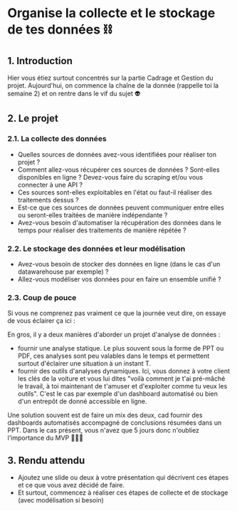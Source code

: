 # Organise la collecte et le stockage de tes données ⛓

## 1. Introduction
Hier vous étiez surtout concentrés sur la partie Cadrage et Gestion du projet. Aujourd'hui, on commence la chaîne de la donnée (rappelle toi la semaine 2) et on rentre dans le vif du sujet 👽

## 2. Le projet

### 2.1. La collecte des données
- Quelles sources de données avez-vous identifiées pour réaliser ton projet ?
- Comment allez-vous récupérer ces sources de données ? Sont-elles disponibles en ligne ? Devez-vous faire du scraping et/ou vous connecter à une API ? 
- Ces sources sont-elles exploitables en l'état ou faut-il réaliser des traitements dessus ? 
- Est-ce que ces sources de données peuvent communiquer entre elles ou seront-elles traitées de manière indépendante ?
- Avez-vous besoin d'automatiser la récupération des données dans le temps pour réaliser des traitements de manière répétée ?

### 2.2. Le stockage des données et leur modélisation
- Avez-vous besoin de stocker des données en ligne (dans le cas d'un datawarehouse par exemple) ? 
- Allez-vous modéliser vos données pour en faire un ensemble unifié ?

### 2.3. Coup de pouce
Si vous ne comprenez pas vraiment ce que la journée veut dire, on essaye de vous éclairer ça ici : 

En gros, il y a deux manières d'aborder un projet d'analyse de données : 
- fournir une analyse statique. Le plus souvent sous la forme de PPT ou PDF, ces analyses sont peu valables dans le temps et permettent surtout d'éclairer une situation à un instant T.
- fournir des outils d'analyses dynamiques. Ici, vous donnez à votre client les clés de la voiture et vous lui dites "voilà comment je t'ai pré-mâché le travail, à toi maintenant de t'amuser et d'exploiter comme tu veux les outils". C'est le cas par exemple d'un dashboard automatisé ou bien d'un entrepôt de donné accessible en ligne.

Une solution souvent est de faire un mix des deux, cad fournir des dashboards automatisés accompagné de conclusions résumées dans un PPT. 
Dans le cas présent, vous n'avez que 5 jours donc n'oubliez l'importance du MVP 🛴🛴🛴


## 3. Rendu attendu
- Ajoutez une slide ou deux à votre présentation qui décrivent ces étapes et ce que vous avez décidé de faire.
- Et surtout, commencez à réaliser ces étapes de collecte et de stockage (avec modélisation si besoin)

